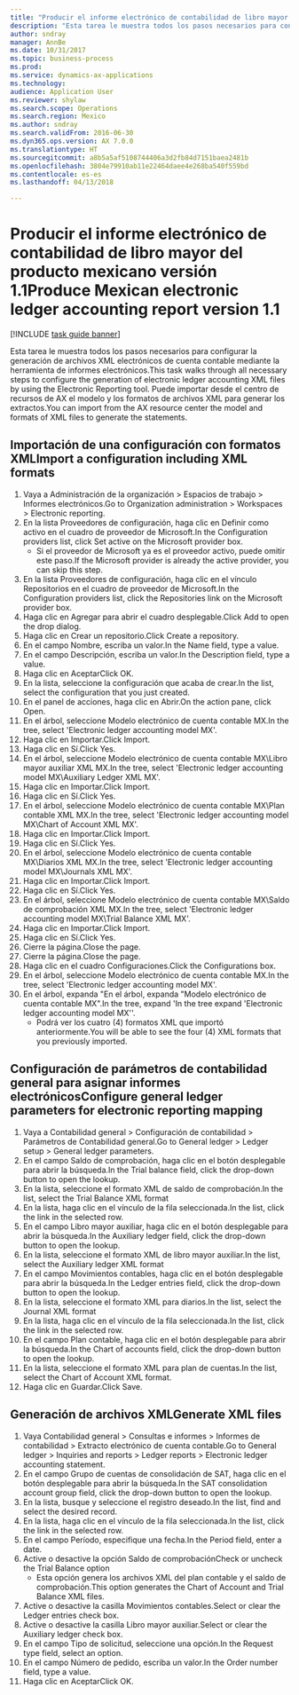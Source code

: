```yaml
--- 
title: "Producir el informe electrónico de contabilidad de libro mayor del producto mexicano versión 1.1"
description: "Esta tarea le muestra todos los pasos necesarios para configurar la generación de archivos XML electrónicos de cuenta contable mediante la herramienta de informes electrónicos."
author: sndray
manager: AnnBe
ms.date: 10/31/2017
ms.topic: business-process
ms.prod: 
ms.service: dynamics-ax-applications
ms.technology: 
audience: Application User
ms.reviewer: shylaw
ms.search.scope: Operations
ms.search.region: Mexico
ms.author: sndray
ms.search.validFrom: 2016-06-30
ms.dyn365.ops.version: AX 7.0.0
ms.translationtype: HT
ms.sourcegitcommit: a8b5a5af5108744406a3d2fb84d7151baea2481b
ms.openlocfilehash: 3804e79910ab11e22464daee4e268ba540f559bd
ms.contentlocale: es-es
ms.lasthandoff: 04/13/2018

---
```

# <a name="produce-mexican-electronic-ledger-accounting-report-version-11"></a><span data-ttu-id="defc9-103">Producir el informe electrónico de contabilidad de libro mayor del producto mexicano versión 1.1</span><span class="sxs-lookup"><span data-stu-id="defc9-103">Produce Mexican electronic ledger accounting report version 1.1</span></span>

[!INCLUDE [task guide banner](../../includes/task-guide-banner.md)]

<span data-ttu-id="defc9-104">Esta tarea le muestra todos los pasos necesarios para configurar la generación de archivos XML electrónicos de cuenta contable mediante la herramienta de informes electrónicos.</span><span class="sxs-lookup"><span data-stu-id="defc9-104">This task walks through all necessary steps to configure the generation of electronic ledger accounting XML files by using the Electronic Reporting tool.</span></span> <span data-ttu-id="defc9-105">Puede importar desde el centro de recursos de AX el modelo y los formatos de archivos XML para generar los extractos.</span><span class="sxs-lookup"><span data-stu-id="defc9-105">You can import from the AX resource center the model and formats of XML files to generate the statements.</span></span> 


## <a name="import-a-configuration-including-xml-formats"></a><span data-ttu-id="defc9-106">Importación de una configuración con formatos XML</span><span class="sxs-lookup"><span data-stu-id="defc9-106">Import a configuration including XML formats</span></span>
1. <span data-ttu-id="defc9-107">Vaya a Administración de la organización > Espacios de trabajo > Informes electrónicos.</span><span class="sxs-lookup"><span data-stu-id="defc9-107">Go to Organization administration > Workspaces > Electronic reporting.</span></span>
2. <span data-ttu-id="defc9-108">En la lista Proveedores de configuración, haga clic en Definir como activo en el cuadro de proveedor de Microsoft.</span><span class="sxs-lookup"><span data-stu-id="defc9-108">In the Configuration providers list, click Set active on the Microsoft provider box.</span></span>
    * <span data-ttu-id="defc9-109">Si el proveedor de Microsoft ya es el proveedor activo, puede omitir este paso.</span><span class="sxs-lookup"><span data-stu-id="defc9-109">If the Microsoft provider is already the active provider, you can skip this step.</span></span>  
3. <span data-ttu-id="defc9-110">En la lista Proveedores de configuración, haga clic en el vínculo Repositorios en el cuadro de proveedor de Microsoft.</span><span class="sxs-lookup"><span data-stu-id="defc9-110">In the Configuration providers list, click the Repositories link on the Microsoft provider box.</span></span>
4. <span data-ttu-id="defc9-111">Haga clic en Agregar para abrir el cuadro desplegable.</span><span class="sxs-lookup"><span data-stu-id="defc9-111">Click Add to open the drop dialog.</span></span>
5. <span data-ttu-id="defc9-112">Haga clic en Crear un repositorio.</span><span class="sxs-lookup"><span data-stu-id="defc9-112">Click Create a repository.</span></span>
6. <span data-ttu-id="defc9-113">En el campo Nombre, escriba un valor.</span><span class="sxs-lookup"><span data-stu-id="defc9-113">In the Name field, type a value.</span></span>
7. <span data-ttu-id="defc9-114">En el campo Descripción, escriba un valor.</span><span class="sxs-lookup"><span data-stu-id="defc9-114">In the Description field, type a value.</span></span>
8. <span data-ttu-id="defc9-115">Haga clic en Aceptar</span><span class="sxs-lookup"><span data-stu-id="defc9-115">Click OK.</span></span>
9. <span data-ttu-id="defc9-116">En la lista, seleccione la configuración que acaba de crear.</span><span class="sxs-lookup"><span data-stu-id="defc9-116">In the list, select the configuration that you just created.</span></span>
10. <span data-ttu-id="defc9-117">En el panel de acciones, haga clic en Abrir.</span><span class="sxs-lookup"><span data-stu-id="defc9-117">On the action pane, click Open.</span></span>
11. <span data-ttu-id="defc9-118">En el árbol, seleccione Modelo electrónico de cuenta contable MX.</span><span class="sxs-lookup"><span data-stu-id="defc9-118">In the tree, select 'Electronic ledger accounting model MX'.</span></span>
12. <span data-ttu-id="defc9-119">Haga clic en Importar.</span><span class="sxs-lookup"><span data-stu-id="defc9-119">Click Import.</span></span>
13. <span data-ttu-id="defc9-120">Haga clic en Sí.</span><span class="sxs-lookup"><span data-stu-id="defc9-120">Click Yes.</span></span>
14. <span data-ttu-id="defc9-121">En el árbol, seleccione Modelo electrónico de cuenta contable MX\Libro mayor auxiliar XML MX.</span><span class="sxs-lookup"><span data-stu-id="defc9-121">In the tree, select 'Electronic ledger accounting model MX\Auxiliary Ledger XML MX'.</span></span>
15. <span data-ttu-id="defc9-122">Haga clic en Importar.</span><span class="sxs-lookup"><span data-stu-id="defc9-122">Click Import.</span></span>
16. <span data-ttu-id="defc9-123">Haga clic en Sí.</span><span class="sxs-lookup"><span data-stu-id="defc9-123">Click Yes.</span></span>
17. <span data-ttu-id="defc9-124">En el árbol, seleccione Modelo electrónico de cuenta contable MX\Plan contable XML MX.</span><span class="sxs-lookup"><span data-stu-id="defc9-124">In the tree, select 'Electronic ledger accounting model MX\Chart of Account XML MX'.</span></span>
18. <span data-ttu-id="defc9-125">Haga clic en Importar.</span><span class="sxs-lookup"><span data-stu-id="defc9-125">Click Import.</span></span>
19. <span data-ttu-id="defc9-126">Haga clic en Sí.</span><span class="sxs-lookup"><span data-stu-id="defc9-126">Click Yes.</span></span>
20. <span data-ttu-id="defc9-127">En el árbol, seleccione Modelo electrónico de cuenta contable MX\Diarios XML MX.</span><span class="sxs-lookup"><span data-stu-id="defc9-127">In the tree, select 'Electronic ledger accounting model MX\Journals XML MX'.</span></span>
21. <span data-ttu-id="defc9-128">Haga clic en Importar.</span><span class="sxs-lookup"><span data-stu-id="defc9-128">Click Import.</span></span>
22. <span data-ttu-id="defc9-129">Haga clic en Sí.</span><span class="sxs-lookup"><span data-stu-id="defc9-129">Click Yes.</span></span>
23. <span data-ttu-id="defc9-130">En el árbol, seleccione Modelo electrónico de cuenta contable MX\Saldo de comprobación XML MX.</span><span class="sxs-lookup"><span data-stu-id="defc9-130">In the tree, select 'Electronic ledger accounting model MX\Trial Balance XML MX'.</span></span>
24. <span data-ttu-id="defc9-131">Haga clic en Importar.</span><span class="sxs-lookup"><span data-stu-id="defc9-131">Click Import.</span></span>
25. <span data-ttu-id="defc9-132">Haga clic en Sí.</span><span class="sxs-lookup"><span data-stu-id="defc9-132">Click Yes.</span></span>
26. <span data-ttu-id="defc9-133">Cierre la página.</span><span class="sxs-lookup"><span data-stu-id="defc9-133">Close the page.</span></span>
27. <span data-ttu-id="defc9-134">Cierre la página.</span><span class="sxs-lookup"><span data-stu-id="defc9-134">Close the page.</span></span>
28. <span data-ttu-id="defc9-135">Haga clic en el cuadro Configuraciones.</span><span class="sxs-lookup"><span data-stu-id="defc9-135">Click the Configurations box.</span></span>
29. <span data-ttu-id="defc9-136">En el árbol, seleccione Modelo electrónico de cuenta contable MX.</span><span class="sxs-lookup"><span data-stu-id="defc9-136">In the tree, select 'Electronic ledger accounting model MX'.</span></span>
30. <span data-ttu-id="defc9-137">En el árbol, expanda "En el árbol, expanda "Modelo electrónico de cuenta contable MX".</span><span class="sxs-lookup"><span data-stu-id="defc9-137">In the tree, expand 'In the tree expand 'Electronic ledger accounting model MX''.</span></span>
    * <span data-ttu-id="defc9-138">Podrá ver los cuatro (4) formatos XML que importó anteriormente.</span><span class="sxs-lookup"><span data-stu-id="defc9-138">You will be able to see the four (4) XML formats that you previously imported.</span></span>  

## <a name="configure-general-ledger-parameters-for-electronic-reporting-mapping"></a><span data-ttu-id="defc9-139">Configuración de parámetros de contabilidad general para asignar informes electrónicos</span><span class="sxs-lookup"><span data-stu-id="defc9-139">Configure general ledger parameters for electronic reporting mapping</span></span>
1. <span data-ttu-id="defc9-140">Vaya a Contabilidad general > Configuración de contabilidad > Parámetros de Contabilidad general.</span><span class="sxs-lookup"><span data-stu-id="defc9-140">Go to General ledger > Ledger setup > General ledger parameters.</span></span>
2. <span data-ttu-id="defc9-141">En el campo Saldo de comprobación, haga clic en el botón desplegable para abrir la búsqueda.</span><span class="sxs-lookup"><span data-stu-id="defc9-141">In the Trial balance field, click the drop-down button to open the lookup.</span></span>
3. <span data-ttu-id="defc9-142">En la lista, seleccione el formato XML de saldo de comprobación.</span><span class="sxs-lookup"><span data-stu-id="defc9-142">In the list, select the Trial Balance XML format</span></span>
4. <span data-ttu-id="defc9-143">En la lista, haga clic en el vínculo de la fila seleccionada.</span><span class="sxs-lookup"><span data-stu-id="defc9-143">In the list, click the link in the selected row.</span></span>
5. <span data-ttu-id="defc9-144">En el campo Libro mayor auxiliar, haga clic en el botón desplegable para abrir la búsqueda.</span><span class="sxs-lookup"><span data-stu-id="defc9-144">In the Auxiliary ledger field, click the drop-down button to open the lookup.</span></span>
6. <span data-ttu-id="defc9-145">En la lista, seleccione el formato XML de libro mayor auxiliar.</span><span class="sxs-lookup"><span data-stu-id="defc9-145">In the list, select the Auxiliary ledger XML format</span></span>
7. <span data-ttu-id="defc9-146">En el campo Movimientos contables, haga clic en el botón desplegable para abrir la búsqueda.</span><span class="sxs-lookup"><span data-stu-id="defc9-146">In the Ledger entries field, click the drop-down button to open the lookup.</span></span>
8. <span data-ttu-id="defc9-147">En la lista, seleccione el formato XML para diarios.</span><span class="sxs-lookup"><span data-stu-id="defc9-147">In the list, select the Journal XML format</span></span>
9. <span data-ttu-id="defc9-148">En la lista, haga clic en el vínculo de la fila seleccionada.</span><span class="sxs-lookup"><span data-stu-id="defc9-148">In the list, click the link in the selected row.</span></span>
10. <span data-ttu-id="defc9-149">En el campo Plan contable, haga clic en el botón desplegable para abrir la búsqueda.</span><span class="sxs-lookup"><span data-stu-id="defc9-149">In the Chart of accounts field, click the drop-down button to open the lookup.</span></span>
11. <span data-ttu-id="defc9-150">En la lista, seleccione el formato XML para plan de cuentas.</span><span class="sxs-lookup"><span data-stu-id="defc9-150">In the list, select the Chart of Account XML format.</span></span>
12. <span data-ttu-id="defc9-151">Haga clic en Guardar.</span><span class="sxs-lookup"><span data-stu-id="defc9-151">Click Save.</span></span>

## <a name="generate-xml-files"></a><span data-ttu-id="defc9-152">Generación de archivos XML</span><span class="sxs-lookup"><span data-stu-id="defc9-152">Generate XML files</span></span>
1. <span data-ttu-id="defc9-153">Vaya Contabilidad general > Consultas e informes > Informes de contabilidad > Extracto electrónico de cuenta contable.</span><span class="sxs-lookup"><span data-stu-id="defc9-153">Go to General ledger > Inquiries and reports > Ledger reports > Electronic ledger accounting statement.</span></span>
2. <span data-ttu-id="defc9-154">En el campo Grupo de cuentas de consolidación de SAT, haga clic en el botón desplegable para abrir la búsqueda.</span><span class="sxs-lookup"><span data-stu-id="defc9-154">In the SAT consolidation account group field, click the drop-down button to open the lookup.</span></span>
3. <span data-ttu-id="defc9-155">En la lista, busque y seleccione el registro deseado.</span><span class="sxs-lookup"><span data-stu-id="defc9-155">In the list, find and select the desired record.</span></span>
4. <span data-ttu-id="defc9-156">En la lista, haga clic en el vínculo de la fila seleccionada.</span><span class="sxs-lookup"><span data-stu-id="defc9-156">In the list, click the link in the selected row.</span></span>
5. <span data-ttu-id="defc9-157">En el campo Período, especifique una fecha.</span><span class="sxs-lookup"><span data-stu-id="defc9-157">In the Period field, enter a date.</span></span>
6. <span data-ttu-id="defc9-158">Active o desactive la opción Saldo de comprobación</span><span class="sxs-lookup"><span data-stu-id="defc9-158">Check or uncheck the Trial Balance option</span></span>
    * <span data-ttu-id="defc9-159">Esta opción genera los archivos XML del plan contable y el saldo de comprobación.</span><span class="sxs-lookup"><span data-stu-id="defc9-159">This option generates the Chart of Account and Trial Balance XML files.</span></span>  
7. <span data-ttu-id="defc9-160">Active o desactive la casilla Movimientos contables.</span><span class="sxs-lookup"><span data-stu-id="defc9-160">Select or clear the Ledger entries check box.</span></span>
8. <span data-ttu-id="defc9-161">Active o desactive la casilla Libro mayor auxiliar.</span><span class="sxs-lookup"><span data-stu-id="defc9-161">Select or clear the Auxiliary ledger check box.</span></span>
9. <span data-ttu-id="defc9-162">En el campo Tipo de solicitud, seleccione una opción.</span><span class="sxs-lookup"><span data-stu-id="defc9-162">In the Request type field, select an option.</span></span>
10. <span data-ttu-id="defc9-163">En el campo Número de pedido, escriba un valor.</span><span class="sxs-lookup"><span data-stu-id="defc9-163">In the Order number field, type a value.</span></span>
11. <span data-ttu-id="defc9-164">Haga clic en Aceptar</span><span class="sxs-lookup"><span data-stu-id="defc9-164">Click OK.</span></span>


